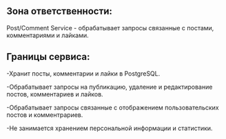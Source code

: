 ## Зона ответственности:

Post/Comment Service - обрабатывает запросы связанные с постами, комментариями и лайками.

## Границы сервиса:

-Хранит посты, комментарии и лайки в PostgreSQL.

-Обрабатывает запросы на публикацию, удаление и редактирование постов, комментариев и лайков.

-Обрабатывает запросы связанные с отображением пользовательских постов и комментрариев.

-Не занимается хранением персональной информации и статистики.

